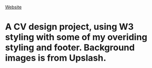 [Website](https://feyagape.github.io/project-cv/)

# A CV design project, using W3 styling with some of my overiding styling and footer. Background images is from Upslash.